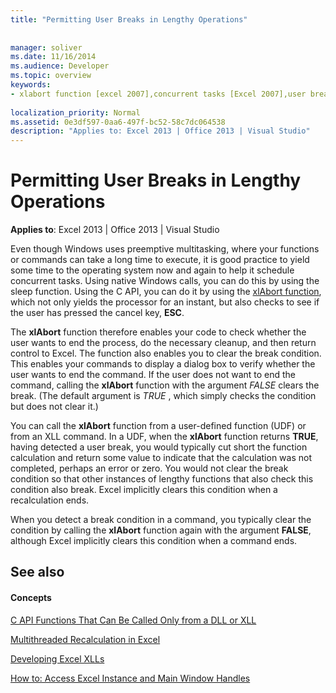 ```yaml
---
title: "Permitting User Breaks in Lengthy Operations"
 
 
manager: soliver
ms.date: 11/16/2014
ms.audience: Developer
ms.topic: overview
keywords:
- xlabort function [excel 2007],concurrent tasks [Excel 2007],user breaks [Excel 2007]
 
localization_priority: Normal
ms.assetid: 0e3df597-0aa6-497f-bc52-58c7dc064538
description: "Applies to: Excel 2013 | Office 2013 | Visual Studio"
---
```


# Permitting User Breaks in Lengthy Operations

 **Applies to**: Excel 2013 | Office 2013 | Visual Studio 
  
Even though Windows uses preemptive multitasking, where your functions or commands can take a long time to execute, it is good practice to yield some time to the operating system now and again to help it schedule concurrent tasks. Using native Windows calls, you can do this by using the sleep function. Using the C API, you can do it by using the [xlAbort function](xlabort.md), which not only yields the processor for an instant, but also checks to see if the user has pressed the cancel key, **ESC**.
  
The **xlAbort** function therefore enables your code to check whether the user wants to end the process, do the necessary cleanup, and then return control to Excel. The function also enables you to clear the break condition. This enables your commands to display a dialog box to verify whether the user wants to end the command. If the user does not want to end the command, calling the **xlAbort** function with the argument  *FALSE*  clears the break. (The default argument is  *TRUE*  , which simply checks the condition but does not clear it.) 
  
You can call the **xlAbort** function from a user-defined function (UDF) or from an XLL command. In a UDF, when the **xlAbort** function returns **TRUE**, having detected a user break, you would typically cut short the function calculation and return some value to indicate that the calculation was not completed, perhaps an error or zero. You would not clear the break condition so that other instances of lengthy functions that also check this condition also break. Excel implicitly clears this condition when a recalculation ends.
  
When you detect a break condition in a command, you typically clear the condition by calling the **xlAbort** function again with the argument **FALSE**, although Excel implicitly clears this condition when a command ends.
  
## See also

#### Concepts

[C API Functions That Can Be Called Only from a DLL or XLL](c-api-functions-that-can-be-called-only-from-a-dll-or-xll.md)
  
[Multithreaded Recalculation in Excel](multithreaded-recalculation-in-excel.md)
  
[Developing Excel XLLs](developing-excel-xlls.md)
  
[How to: Access Excel Instance and Main Window Handles](how-to-access-excel-instance-and-main-window-handles.md)

